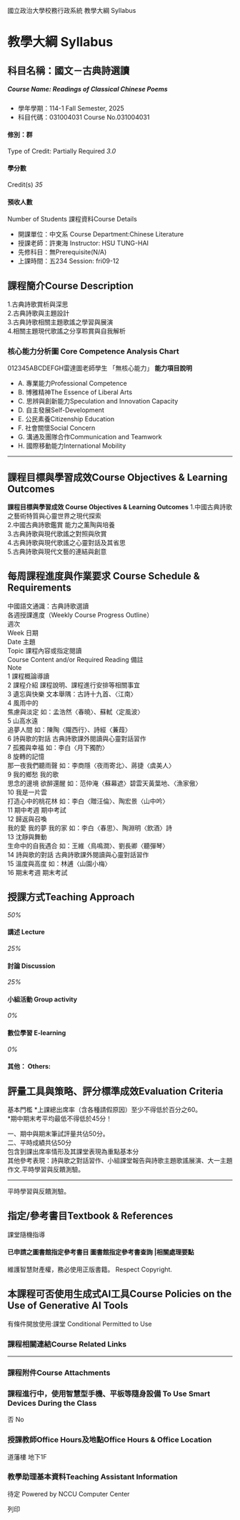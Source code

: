 國立政治大學校務行政系統 教學大綱 Syllabus
# 教學大綱 Syllabus
##  科目名稱：國文－古典詩選讀
#####  Course Name: Readings of Classical Chinese Poems
  * 學年學期：114-1 Fall Semester, 2025 
  * 科目代碼：031004031 Course No.031004031


#### 修別：群
Type of Credit: Partially Required 
_3.0_
#### 學分數
Credit(s)
_35_
#### 預收人數
Number of Students
課程資料Course Details
  * 開課單位：中文系 Course Department:Chinese Literature 
  * 授課老師：許東海 Instructor: HSU TUNG-HAI 
  * 先修科目：無Prerequisite(N/A)
  * 上課時間：五234 Session: fri09-12


##  課程簡介Course Description
1.古典詩歌賞析與深思   
2.古典詩歌與主題設計   
3.古典詩歌相關主題歌謠之學習與展演   
4.相關主題現代歌謠之分享聆賞與自我解析
###  核心能力分析圖 Core Competence Analysis Chart
012345ABCDEFGH雷達圖老師學生
「無核心能力」 
**能力項目說明**
  * A. 專業能力Professional Competence
  * B. 博雅精神The Essence of Liberal Arts
  * C. 思辨與創新能力Speculation and Innovation Capacity
  * D. 自主發展Self-Development
  * E. 公民素養Citizenship Education
  * F. 社會關懷Social Concern
  * G. 溝通及團隊合作Communication and Teamwork
  * H. 國際移動能力International Mobility


* * *
##  課程目標與學習成效Course Objectives & Learning Outcomes 
**課程目標與學習成效 Course Objectives & Learning Outcomes**
1.中國古典詩歌之藝術特質與心靈世界之現代探索   
2.中國古典詩歌鑑賞 能力之薰陶與培養   
3.古典詩歌與現代歌謠之對照與欣賞   
4.古典詩歌與現代歌謠之心靈對話及其省思   
5.古典詩歌與現代文藝的連結與創意
##  每周課程進度與作業要求 Course Schedule & Requirements
中國語文通識：古典詩歌選讀   
各週授課進度（Weekly Course Progress Outline）   
週次   
Week 日期   
Date 主題   
Topic 課程內容或指定閱讀   
Course Content and/or Required Reading 備註   
Note   
1 課程概論導讀   
2 課程介紹 課程說明、課程進行安排等相關事宜   
3 遺忘與快樂 文本舉隅：古詩十九首、〈江南〉   
4 風雨中的   
焦慮與淡定 如：孟浩然〈春曉〉、蘇軾〈定風波〉   
5 山高水遠   
追夢人間 如：陳陶〈隴西行〉、詩經〈蒹葭〉   
6 詩與歌的對話 古典詩歌課外閱讀與心靈對話習作   
7 孤獨與幸福 如：李白〈月下獨酌〉   
8 旋轉的記憶   
那一夜我們聽雨聲 如：李商隱〈夜雨寄北〉、蔣捷〈虞美人〉   
9 我的鄉愁 我的歌   
思念的邊境 欲醉還醒 如：范仲淹〈蘇幕遮〉碧雲天黃葉地、〈漁家傲〉   
10 我是一片雲   
打造心中的桃花林 如：李白〈贈汪倫〉、陶宏景〈山中吟〉   
11 期中考週 期中考試   
12 歸返與召喚   
我的愛 我的夢 我的家 如：李白〈春思〉、陶淵明〈飲酒〉詩   
13 沈靜與舞動   
生命中的自我遇合 如：王維〈鳥鳴澗〉、劉長卿〈聽彈琴〉   
14 詩與歌的對話 古典詩歌課外閱讀與心靈對話習作   
15 溫度與高度 如：林逋〈山園小梅〉   
16 期末考週 期末考試
##  授課方式Teaching Approach
_50%_
####  講述 Lecture
_25%_
####  討論 Discussion
_25%_
####  小組活動 Group activity
_0%_
####  數位學習 E-learning
_0%_
####  其他： Others:
##  評量工具與策略、評分標準成效Evaluation Criteria
基本門檻
*上課總出席率（含各種請假原因）至少不得低於百分之60。  
*期中期末考平均最低不得低於45分！
  
一、期中與期末筆試評量共佔50分。  
二、平時成績共佔50分  
包含到課出席率情形及其課堂表現為重點基本分  
其他參考表現：詩與歌之對話習作、小組課堂報告與詩歌主題歌謠展演、大一主題作文.平時學習與反饋測驗。
***
平時學習與反饋測驗。
##  指定/參考書目Textbook & References
課堂隨機指導
####  已申請之圖書館指定參考書目  圖書館指定參考書查詢 |相關處理要點
維護智慧財產權，務必使用正版書籍。 Respect Copyright.
##  本課程可否使用生成式AI工具Course Policies on the Use of Generative AI Tools
有條件開放使用:課堂 Conditional Permitted to Use 
###  課程相關連結Course Related Links
* * *
###  課程附件Course Attachments
###  課程進行中，使用智慧型手機、平板等隨身設備 To Use Smart Devices During the Class
否  No
###  授課教師Office Hours及地點Office Hours & Office Location
道藩樓 地下1F
###  教學助理基本資料Teaching Assistant Information
待定
Powered by NCCU Computer Center
  
列印
